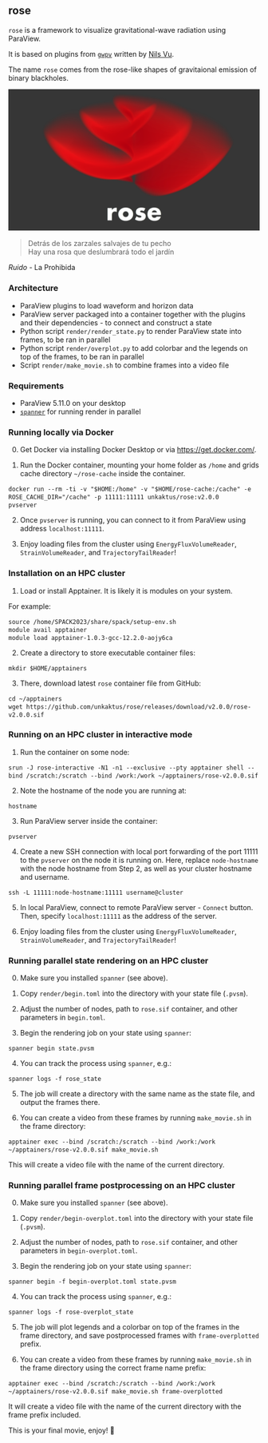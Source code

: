 ## rose

`rose` is a framework to visualize gravitational-wave radiation using ParaView.

It is based on plugins from [`gwpv`](https://github.com/nilsvu/gwpv) written by [Nils Vu](https://github.com/nilsvu).

The name `rose` comes from the rose-like shapes of gravitaional emission of binary blackholes.

![The rose](rose.png)

> Detrás de los zarzales salvajes de tu pecho \
> Hay una rosa que deslumbrará todo el jardín

_Ruido_ - La Prohibida

### Architecture
- ParaView plugins to load waveform and horizon data
- ParaView server packaged into a container together with the plugins and their dependencies - to connect and construct a state
- Python script `render/render_state.py` to render ParaView state into frames, to be ran in parallel
- Python script `render/overplot.py` to add colorbar and the legends on top of the frames, to be ran in parallel
- Script `render/make_movie.sh` to combine frames into a video file

### Requirements
* ParaView 5.11.0 on your desktop
* [`spanner`](https://github.com/unkaktus/spanner) for running render in parallel

### Running locally via Docker

0. Get Docker via installing Docker Desktop or via https://get.docker.com/.

1. Run the Docker container, mounting your home folder as `/home` and grids cache directory `~/rose-cache` inside the container.
```shell
docker run --rm -ti -v "$HOME:/home" -v "$HOME/rose-cache:/cache" -e ROSE_CACHE_DIR="/cache" -p 11111:11111 unkaktus/rose:v2.0.0
pvserver
```

2. Once `pvserver` is running, you can connect to it from ParaView using address `localhost:11111`.

3. Enjoy loading files from the cluster using `EnergyFluxVolumeReader`, `StrainVolumeReader`, and `TrajectoryTailReader`!


### Installation on an HPC cluster
1. Load or install Apptainer. It is likely it is modules on your system.

For example:

```shell
source /home/SPACK2023/share/spack/setup-env.sh
module avail apptainer
module load apptainer-1.0.3-gcc-12.2.0-aojy6ca
```

2. Create a directory to store executable container files:
```shell
mkdir $HOME/apptainers
```

3. There, download latest `rose` container file from GitHub:
```shell
cd ~/apptainers
wget https://github.com/unkaktus/rose/releases/download/v2.0.0/rose-v2.0.0.sif
```

### Running on an HPC cluster in interactive mode

1. Run the container on some node:
```shell
srun -J rose-interactive -N1 -n1 --exclusive --pty apptainer shell --bind /scratch:/scratch --bind /work:/work ~/apptainers/rose-v2.0.0.sif
```
2. Note the hostname of the node you are running at:
```shell
hostname
```
3. Run ParaView server inside the container:
```shell
pvserver
```

4. Create a new SSH connection with local port forwarding of the port 11111 to the `pvserver` on the node it is running on. Here, replace `node-hostname` with the node hostname from Step 2, as well as your cluster hostname and username.
```shell
ssh -L 11111:node-hostname:11111 username@cluster
```
5. In local ParaView, connect to remote ParaView server - `Connect` button.
Then, specify `localhost:11111` as the address of the server.

6. Enjoy loading files from the cluster using `EnergyFluxVolumeReader`, `StrainVolumeReader`, and `TrajectoryTailReader`!

### Running parallel state rendering on an HPC cluster

0. Make sure you installed `spanner` (see above).

1. Copy `render/begin.toml` into the directory with your state file (`.pvsm`).

2. Adjust the number of nodes, path to `rose.sif` container, and other parameters in `begin.toml`.

3. Begin the rendering job on your state using `spanner`:
```shell
spanner begin state.pvsm
```
4. You can track the process using `spanner`, e.g.:
```shell
spanner logs -f rose_state
```

5. The job will create a directory with the same name as the state file, and output the frames there.

6. You can create a video from these frames by running `make_movie.sh` in the frame directory:
```shell
apptainer exec --bind /scratch:/scratch --bind /work:/work ~/apptainers/rose-v2.0.0.sif make_movie.sh
```

This will create a video file with the name of the current directory.

### Running parallel frame postprocessing on an HPC cluster

0. Make sure you installed `spanner` (see above).

1. Copy `render/begin-overplot.toml` into the directory with your state file (`.pvsm`).

2. Adjust the number of nodes, path to `rose.sif` container, and other parameters in `begin-overplot.toml`.

3. Begin the rendering job on your state using `spanner`:
```shell
spanner begin -f begin-overplot.toml state.pvsm
```
4. You can track the process using `spanner`, e.g.:
```shell
spanner logs -f rose-overplot_state
```

5. The job will plot legends and a colorbar on top of the frames in the frame directory, and save
postprocessed frames with `frame-overplotted` prefix.

6. You can create a video from these frames by running `make_movie.sh` in the frame directory using the correct frame name prefix:
```shell
apptainer exec --bind /scratch:/scratch --bind /work:/work ~/apptainers/rose-v2.0.0.sif make_movie.sh frame-overplotted
```

It will create a video file with the name of the current directory with the frame prefix included.

This is your final movie, enjoy! 💫

